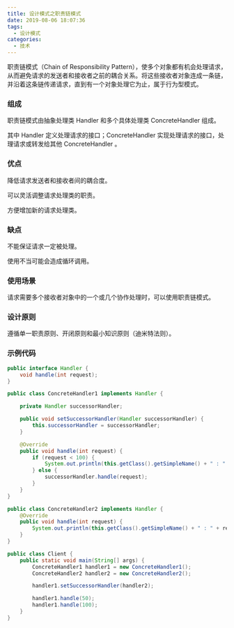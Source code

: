 ```yaml
---
title: 设计模式之职责链模式
date: 2019-08-06 18:07:36
tags:
  - 设计模式
categories:
  - 技术
---
```


职责链模式（Chain of Responsibility Pattern），使多个对象都有机会处理请求，从而避免请求的发送者和接收者之前的耦合关系。将这些接收者对象连成一条链，并沿着这条链传递请求，直到有一个对象处理它为止，属于行为型模式。



<!-- more -->




### 组成

职责链模式由抽象处理类 Handler 和多个具体处理类 ConcreteHandler 组成。

其中 Handler 定义处理请求的接口；ConcreteHandler 实现处理请求的接口，处理请求或转发给其他 ConcreteHandler 。



### 优点

降低请求发送者和接收者间的耦合度。

可以灵活调整请求处理类的职责。

方便增加新的请求处理类。



### 缺点

不能保证请求一定被处理。

使用不当可能会造成循环调用。



### 使用场景

请求需要多个接收者对象中的一个或几个协作处理时，可以使用职责链模式。



### 设计原则

遵循单一职责原则、开闭原则和最小知识原则（迪米特法则）。



### 示例代码

```java
public interface Handler {
    void handle(int request);
}

public class ConcreteHandler1 implements Handler {

    private Handler successorHandler;

    public void setSuccessorHandler(Handler successorHandler) {
        this.successorHandler = successorHandler;
    }

    @Override
    public void handle(int request) {
        if (request < 100) {
            System.out.println(this.getClass().getSimpleName() + " : " + request);
        } else {
            successorHandler.handle(request);
        }
    }
}

public class ConcreteHandler2 implements Handler {
    @Override
    public void handle(int request) {
        System.out.println(this.getClass().getSimpleName() + " : " + request);
    }
}

public class Client {
    public static void main(String[] args) {
        ConcreteHandler1 handler1 = new ConcreteHandler1();
        ConcreteHandler2 handler2 = new ConcreteHandler2();

        handler1.setSuccessorHandler(handler2);

        handler1.handle(50);
        handler1.handle(100);
    }
}
```

